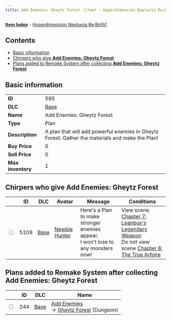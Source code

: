 ```yaml
---
title: Add Enemies: Gheytz Forest (Item) - Hyperdimension Neptunia Re;Birth1
---
```


[**Item Index**](/neptunia/rb1/item/index.html) - [Hyperdimension Neptunia Re;Birth1](/neptunia/rb1)

## Contents

- [Basic information](#basic-information)
- [Chirpers who give **Add Enemies: Gheytz Forest**](#chirpers-who-give-add-enemies-gheytz-forest)
- [Plans added to Remake System after collecting **Add Enemies: Gheytz Forest**](#plans-added-to-remake-system-after-collecting-add-enemies-gheytz-forest)
## Basic information

|   |   |
| -- | -- |
| **ID** | 595 |
| **DLC** | [Base](/neptunia/rb1/dlc/1-base.html) |
| **Name** | Add Enemies: Gheytz Forest |
| **Type** | Plan |
| **Description** | A plan that will add powerful enemies in Gheytz Forest. Gather the materials and make the Plan! |
| **Buy Price** | 0 |
| **Sell Price** | 0 |
| **Max inventory** | 1 |


## Chirpers who give **Add Enemies: Gheytz Forest**

|    | ID | DLC | Avatar | Message | Conditions |
| -- | -- | --- | ------ | ------- | ---------- |
| <input type="checkbox" id="rb1-chirper-event-1-5109" class="trackbox" /> | 5109 | [Base](/neptunia/rb1/dlc/1-base.html) | [Newbie Hunter](/neptunia/rb1/undefined/1-228-newbie-hunter.html) | Here's a Plan to make stronger enemies appear.<br />I won't lose to any monsters now! | View scene [Chapter 7: Leanbox's Legendary Weapon](/neptunia/rb1/scene/1-721-chapter-7-leanboxs-legendary-weapon.html)<br />Do not view scene [Chapter 8: The True Arfoire](/neptunia/rb1/scene/1-807-chapter-8-the-true-arfoire.html) |


## Plans added to Remake System after collecting **Add Enemies: Gheytz Forest**

|    | ID | DLC | Name |
| -- | -- | --- | ---- |
| <input type="checkbox" id="rb1-remake-1-244" class="trackbox" /> | 244 | [Base](/neptunia/rb1/dlc/1-base.html) | [Add Enemies](/neptunia/rb1/remake/1-244-add-enemies.html)<br /> → [Gheytz Forest](/neptunia/rb1/dungeon/1-23-gheytz-forest.html) (Dungeon) |
